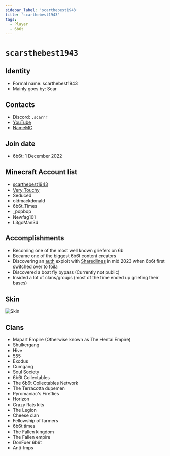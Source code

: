 ```yaml
---
sidebar_label: 'scarthebest1943'
title: 'scarthebest1943'
tags:
  - Player
  - 6b6t
---
```


# `scarsthebest1943`

## Identity
* Formal name: scarthebest1943
* Mainly goes by: Scar

## Contacts
* Discord: `.scarrr`
* [YouTube]( https://youtube.com/@verification-failed)
* [NameMC](https://namemc.com/profile/scarthebest1943.1)

## Join date
* 6b6t: 1 December 2022

## Minecraft Account list
* [scarthebest1943](https://namemc.com/profile/scarthebest1943.1)
* [Very_Touchy](https://namemc.com/profile/Very_Touchy.1)
* Seduced
* oldmackdonald
* 6b6t_Times
* _popbop
* Newfag101
* L3goMan3d

## Accomplishments
* Becoming one of the most well known griefers on 6b
* Became one of the biggest 6b6t content creators 
* Discovering an [auth](https://www.youtube.com/watch?v=rZHIQOuM0tM) exploit with [Sharedlines](../Players/sharedlines.md) in mid 2023 when 6b6t first switched over to foila
* Discovered a boat fly bypass (Currently not public)
* Insided a lot of clans/groups (most of the time ended up griefing their bases)

## Skin
![Skin](https://s.namemc.com/3d/skin/body.png?id=dd1b53c1fb347121&model=classic&theta=30&phi=21&time=90&width=100&height=200)

## Clans
* Mapart Empire (Otherwise known as The Hentai Empire)
* Shulkergang
* Hive
* 555
* Exodus
* Cumgang
* Soul Society
* 6b6t Collectables
* The 6b6t Collectables Network
* The Terracotta dupemen
* Pyromaniac's Fireflies
* Horizon
* Crazy Rats kits
* The Legion
* Cheese clan
* Fellowship of farmers
* 6b6t times
* The Fallen kingdom
* The Fallen empire
* DonFuer 6b6t
* Anti-Imps
